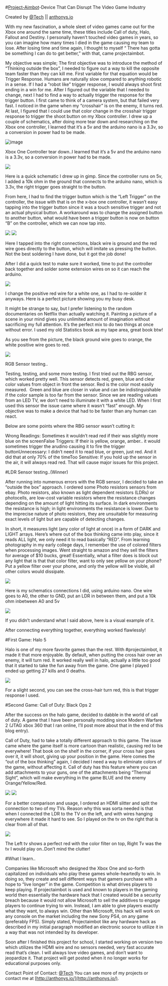 #[Project-Aimbot](http://anthonys.io/how-i-disrupt-the-video-game-industry/)-Device That Can Disrupt The Video Game Industry

Created by [@Tech](https://twitter.com/Tech) || [anthonys.io](http://anthonys.io)

With my new fascination, a whole sleet of video games came out for 
the Xbox one around the same time, these titles include Call of duty, 
Halo, Fallout and Destiny. I personally haven’t touched video games in 
years, so you can imagine how many times I died in the game causing my 
team to lose. After losing time and time again, I thought to myself “ 
There has gotta be something I can do to get better,” with that, came 
projectaimbot.


My objective was simple; The first objective was to introduce the 
method of “Thinking outside the box”, I needed to figure out a way to 
kill the opposite team faster than they can kill me. First variable for 
that equation would be Trigger Response. Humans are naturally slow 
compared to anything robotic in a sense. If I had a “robot like” trigger
 response, I would always shoot first ending in a win for me. After I 
figured out the variable that I needed to change, next I had to find a 
way to actually trigger the response for the trigger button. I first 
came to think of a camera system, but that failed very fast. I noticed 
in the game when my “crosshair” is on the enemy, it turns red. At last, I
 figured that I could use that color change in the crosshair trigger 
response to trigger the shoot button on my Xbox controller. I drew up a 
couple of schematics, after doing more tear down and researching on the 
Xbox one controller, I learned that it’s a 5v and the arduino nano is a 
3.3v, so a conversion in power had to be made.

![image](http://anthonys.io/content/images/2016/11/IMG_20151103_174309-768x576.jpg)

  Xbox One Controller tear down..I learned that it’s a 5v and the arduino nano is a 3.3v, so a conversion in power had to be made.

![](http://anthonys.io/content/images/2016/11/rt-768x747.jpg)

  Here is a quick schematic I drew up in gimp. Since the controller 
runs on 5v, I added a 10k ohm in the ground that connects to the arduino
 nano, which is 3.3v, the right trigger goes straight to the button.



From here, I had to find the trigger button which is the “Left 
Trigger” on the controller, the issue with that is on the x-box one 
controller, it wasn’t easy tapping into the trigger button since it was a
 touch sensitive trigger and not an actual physical button. A workaround
 was to change the assigned button to another button, what would have 
been a trigger button is now on button “B” on the controller, which we 
can now tap into.

![](http://anthonys.io/content/images/2016/11/20151104_152911-1024x576.jpg)
![](http://anthonys.io/content/images/2016/11/20151104_1529390-1024x576.jpg)

  Here I tapped into the right connections, black wire is ground and 
the red wire goes directly to the button, which will imitate us pressing
 the button. Not the best soldering I have done, but it got the job 
done!

After I did a quick test to make sure it worked, time to put the 
controller back together and solder some extension wires on so it can 
reach the arduino.

![](http://anthonys.io/content/images/2016/11/20151117_233744-1024x576.jpg)

  I change the positive red wire for a white one, as I had to 
re-solder it anyways. Here is a perfect picture showing you my busy 
desk.



It might be strange to say, but I prefer listening to the random 
documentaries on Netflix than actually watching it. Painting a picture 
of a scene in your mind gives you unlimited amount of imagination 
without sacrificing my full attention. It’s the perfect mix to do two 
things at once without error. I used my old Statistics book as my tape 
area, great book btw!


As you see from the picture, the black ground wire goes to orange, the white positive wire goes to red.


![](http://anthonys.io/content/images/2016/11/XboxSensors-768x510.jpg)


RGB Sensor testing..

Testing, testing, and some more testing. I first tried out the RBG 
sensor, which worked pretty well. This sensor detects red, green, blue 
and clear color values from object in front the sensor. Red is the color
 most easily measured.  Green and blue are closer in value and can be 
indistinguishable if the color sample is too far from the sensor. Since 
we are reading values from an LED TV, we don’t need to illuminate it 
with a white LED. When I first used this sensor the issue came where it 
wasn’t “fast” enough. My objective was to make a device that had to be 
faster than any human can react.


Below are some points where the RBG sensor wasn’t cutting it:

Wrong Readings: Sometimes it wouldn’t read red if their was slightly more blue on the screenFalse Triggers: If their is yellow, orange, amber.. it would sometimes trigger the arudino causing it to fire the trigger buttonUnnecessary: I didn’t need it to read blue, or green, just red. And it did that at only 70% of the timeToo Sensitive: If you hold up the sensor in the air, it will always read red. That will cause major issues for this project.


#LDR Sensor testing..(Winner)

After running into numerous errors with the RGB sensor, I decided to 
take an “outside the box” approach. I ordered some Photo resistors 
sensors from ebay. Photo resistors, also known as light dependent 
resistors (LDRs) or photocells, are low-cost variable resistors where 
the resistance changes depending on the amount of light hitting its 
surface. In dark environments the resistance is high; in light 
environments the resistance is lower. Due to the imprecise nature of 
photo resistors, they are unsuitable for measuring exact levels of light
 but are capable of detecting changes.


In short, it measures light (any color of light at once) in a form of
 DARK and LIGHT arrays. Here’s where out of the box thinking came into 
play, since it reads ALL light, we only need it to read basically “RED”.
 From learning photography in my early college days, I remember the use 
of colored filters when processing images. Went straight to amazon and 
they sell the filters for average of $10 bucks, great! Essentially, what
 a filter does is block out any light that is that that color filter, 
want to only see yellow on your phone? Put a yellow filter over your 
phone, and only the yellow will be visible, all other colors would 
dissipate.

![](http://anthonys.io/content/images/2016/11/ldr-pullup.png)

  Here is my schematics connections I did, using arduino nano. One 
wire goes to A0, the other to GND, put an LDR in between them, and put a
 10k ohm inbetween A0 and 5v

![](http://anthonys.io/content/images/2016/11/20151117_31847-1024x576.jpg)

  If you didn’t understand what I said above, here is a visual example of it.

After connecting everything together, everything worked flawlessly!

#First Game: Halo 5

Halo is one of my more favorite games than the rest. With 
#projectaimbot, it made it that more enjoyable. By default, when putting
 the cross hair over an enemy, it will turn red. It worked really well 
in halo, actually a little too good that it started to take the fun away
 from the game. One game I played I ended up getting 27 kills and 0 
deaths.

![](http://anthonys.io/content/images/2016/11/halo5.gif)

  For a slight second, you can see the cross-hair turn red, this is that trigger response I used.

#Second Game: Call of Duty: Black Ops 2

After the success on the halo game, decided to dabble in the world of
 call of duty. A game that I have been personally modding since Modern 
Warfare 2 (JTAG xbox 360 that I ran online, I’ll post more about that in
 the end of this blog entry).

Call of Duty, had to take a totally different approach to this game. 
The issue came where the game itself is more cartoon than realistic, 
causing red to be everywhere! That book on the shelf in the corner, if 
your cross hair goes over it, it will shoot, giving up your position in 
the game. Here comes the “out of the box thinking” again, I decided I 
need a way to eliminate colors of the game, without affecting it. Call 
of duty has this feature where you can add attachments to your guns, one
 of the attachments being “Thermal Sight”, which will make everything in
 the game BLUE and the enemy Orange/Yellow/Red.


 ![](http://anthonys.io/content/images/2016/11/cod1-576x1024.jpg)
 ![](http://anthonys.io/content/images/2016/11/cod2-576x1024.jpg)


For a better comparison and usage, I ordered an HDMI slitter and split 
the connection to two of my TVs. Reason why this was sorta needed is 
that when I connected the LDR to the TV on the left, and with wires 
hanging everywhere it made it hard to see. So I played on the tv on the 
right that is clear from all of that.


![](http://anthonys.io/content/images/2016/11/cod3-1024x576.jpg)

  The Left tv shows a perfect red with the color filter on top, Right Tv was the tv I would play on..Don’t mind the clutter!

#What I learn..

Companies like Microsoft who designed the Xbox One and so-forth 
capitalized on individuals who play these games whole-heartedly to win. 
In doing so, they create and sell different ways that gamers purchase 
with a hope to “live longer” in the game. Competition is what drives 
players to keep playing. If projectaimbot is used and known to players 
in the gaming world then essentially the hardware hack that I created 
would be a security breach because it would not allow Microsoft to sell 
the additives to engage players to continue trying to win. Instead, I am
 able to give players exactly what they want, to always win. Other than 
Microsoft, this hack will work on any console on the market including 
the new Sony PS4, on any game (preferably FPS). Simply stated, 
Projectaimbot like any hardware hack as described in my initial 
paragraph modified an electronic source to utilize it in a way that was 
not intended by its developer.

Soon after I finished this project for school, I started working on 
version two which utilizes the HDMI wire and no sensors needed, very 
fast accurate read that’s clean. I will always love video games, and 
don’t want to jeopardize it. That project will get posted when it no 
longer works for educational purposes only.

Contact
Point of Contact: [@Tech](https://twitter.com/Tech)
You can see more of my projects or contact me at [http://anthonys.io/](http://anthonys.io/).
        
